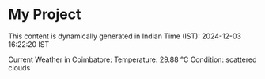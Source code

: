 # My Project

This content is dynamically generated in Indian Time (IST): 2024-12-03 16:22:20 IST


Current Weather in Coimbatore:
Temperature: 29.88 °C
Condition: scattered clouds
